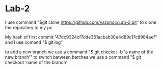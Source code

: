 # Lab-2

I use command "$git clone https://github.com/vazonoc/Lab-2.git" to clone the repository to my pc 

My hash of first commit:"47dc9324cf7dde351acbab30e4d89c17c8984aef" and i use comand "$ git log"

to add a new branch we use a command "$ git checkot -b 'a name of the new branch'" to switch between barches we use a command "$ git checkout 'name of the branch'

